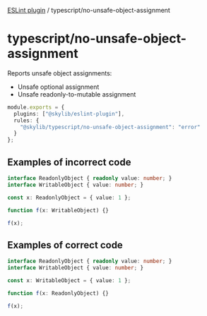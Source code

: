 [ESLint plugin](https://ilyub.github.io/eslint-plugin/) / typescript/no-unsafe-object-assignment

# typescript/no-unsafe-object-assignment

Reports unsafe object assignments:
- Unsafe optional assignment
- Unsafe readonly-to-mutable assignment

```ts
module.exports = {
  plugins: ["@skylib/eslint-plugin"],
  rules: {
    "@skylib/typescript/no-unsafe-object-assignment": "error"
  }
};
```

## Examples of incorrect code

```ts
interface ReadonlyObject { readonly value: number; }
interface WritableObject { value: number; }

const x: ReadonlyObject = { value: 1 };

function f(x: WritableObject) {}

f(x);
```

## Examples of correct code

```ts
interface ReadonlyObject { readonly value: number; }
interface WritableObject { value: number; }

const x: WritableObject = { value: 1 };

function f(x: ReadonlyObject) {}

f(x);
```